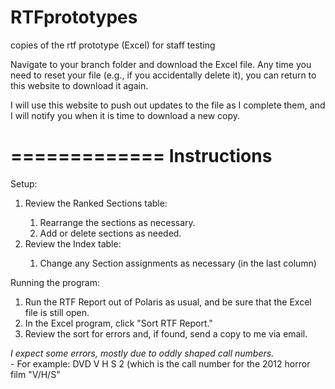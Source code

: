 RTFprototypes
=============

copies of the rtf prototype (Excel) for staff testing

Navigate to your branch folder and download the Excel file. Any time you need to reset your file (e.g., if you accidentally delete it), you can return to this website to download it again.

I will use this website to push out updates to the file as I complete them, and I will notify you when it is time to download a new copy. 

=============
Instructions
=============
Setup:
<p>
<ol>
<li>Review the Ranked Sections table:</li>
    <ol>
    <li>Rearrange the sections as necessary.</li>
    <li>Add or delete sections as needed.</li>
    </ol>
<li>Review the Index table:</li>
<ol>
<li>Change any Section assignments as necessary (in the last column)</li>
</ol>
</ol>
<p>
Running the program:
<ol>
<li>Run the RTF Report out of Polaris as usual, and be sure that the Excel file is still open. </li>
<li>In the Excel program, click "Sort RTF Report."</li>
<li>Review the sort for errors and, if found, send a copy to me via email.</li>
</ol>
<em>I expect some errors, mostly due to oddly shaped call numbers.</em><br>
-    For example: DVD V H S 2 (which is the call number for the 2012 horror film "V/H/S"



